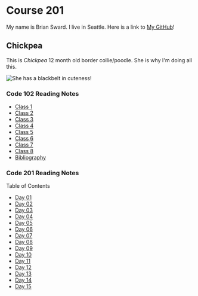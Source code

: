 # Course 201

My name is Brian Sward. I live in Seattle. Here is a link to [My GitHub](https://github.com/BrianSward)!

## Chickpea

This is _Chickpea_ 12 month old border collie/poodle. She is why I'm doing all this.

![She has a blackbelt in cuteness!](https://github.com/BrianSward/reading-notes/blob/main/PXL_20220609_153110554.PORTRAIT.jpg?raw=true "This is Chickpea")

### Code 102 Reading Notes

- [Class 1](class1.md)
- [Class 2](class2.md)
- [Class 3](class3.md)
- [Class 4](class4.md)
- [Class 5](class5.md)
- [Class 6](class6.md)
- [Class 7](class7.md)
- [Class 8](class8.md)
- [Bibliography](doc.md)

### Code 201 Reading Notes

Table of Contents

- [Day 01](201day01.md)
- [Day 02](201day02.md)
- [Day 03](201day03.md)
- [Day 04](201day04.md)
- [Day 05](201day05.md)
- [Day 06](201day06.md)
- [Day 07](201day07.md)
- [Day 08](201day08.md)
- [Day 09](201day09.md)
- [Day 10](201day10.md)
- [Day 11](201day11.md)
- [Day 12](201day12.md)
- [Day 13](201day13.md)
- [Day 14](201day14.md)
- [Day 15](201day15.md)
